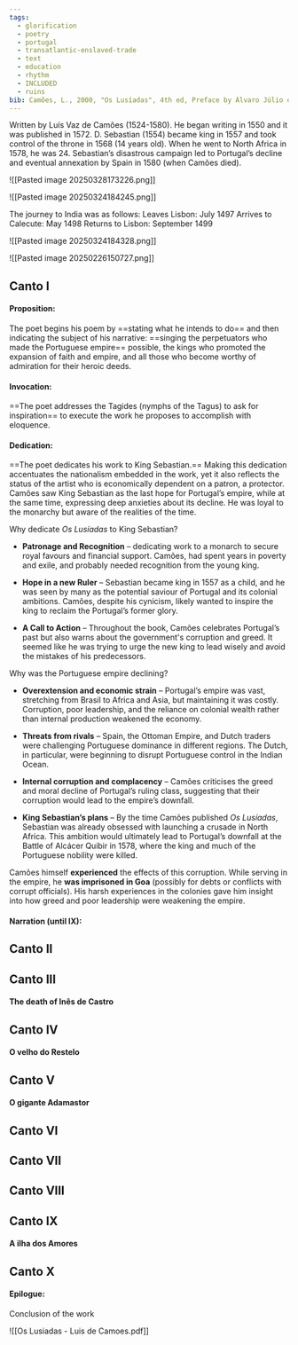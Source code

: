 ```yaml
---
tags:
  - glorification
  - poetry
  - portugal
  - transatlantic-enslaved-trade
  - text
  - education
  - rhythm
  - INCLUDED
  - ruins
bib: Camões, L., 2000, "Os Lusíadas", 4th ed, Preface by Álvaro Júlio da Costa Pimpão, Presentation by António Pinheiro de Castro, Instituto Camões, Ministério dos Negócios Estrangeiros.
---
```

Written by Luís Vaz de Camões (1524-1580). He began writing in 1550 and it was published in 1572. D. Sebastian (1554) became king in 1557 and took control of the throne in 1568 (14 years old). When he went to North Africa in 1578, he was 24. Sebastian’s disastrous campaign led to Portugal’s decline and eventual annexation by Spain in 1580 (when Camões died).

![[Pasted image 20250328173226.png]]

![[Pasted image 20250324184245.png]]

The journey to India was as follows:
Leaves Lisbon: July 1497
Arrives to Calecute: May 1498
Returns to Lisbon: September 1499

![[Pasted image 20250324184328.png]]

![[Pasted image 20250226150727.png]]

## Canto I 
#### Proposition: 
The poet begins his poem by ==stating what he intends to do== and then indicating the subject of his narrative: ==singing the perpetuators who made the Portuguese empire== possible, the kings who promoted the expansion of faith and empire, and all those who become worthy of admiration for their heroic deeds.
#### Invocation: 
==The poet addresses the Tagides (nymphs of the Tagus) to ask for inspiration== to execute the work he proposes to accomplish with eloquence.
#### Dedication:
==The poet dedicates his work to King Sebastian.== Making this dedication accentuates the nationalism embedded in the work, yet it also reflects the status of the artist who is economically dependent on a patron, a protector.
Camões saw King Sebastian as the last hope for Portugal’s empire, while at the same time, expressing deep anxieties about its decline. He was loyal to the monarchy but aware of the realities of the time.

Why dedicate _Os Lusíadas_ to King Sebastian?

- **Patronage and Recognition** – dedicating work to a monarch to secure royal favours and financial support. Camões, had spent years in poverty and exile, and probably needed recognition from the young king.

- **Hope in a new Ruler** – Sebastian became king in 1557 as a child, and he was seen by many as the potential saviour of Portugal and its colonial ambitions. Camões, despite his cynicism, likely wanted to inspire the king to reclaim the Portugal’s former glory.

- **A Call to Action** – Throughout the book, Camões celebrates Portugal’s past but also warns about the government's corruption and greed. It seemed like he was trying to urge the new king to lead wisely and avoid the mistakes of his predecessors.

Why was the Portuguese empire declining?

- **Overextension and economic strain** – Portugal’s empire was vast, stretching from Brasil to Africa and Asia, but maintaining it was costly. Corruption, poor leadership, and the reliance on colonial wealth rather than internal production weakened the economy.

- **Threats from rivals** – Spain, the Ottoman Empire, and Dutch traders were challenging Portuguese dominance in different regions. The Dutch, in particular, were beginning to disrupt Portuguese control in the Indian Ocean.

- **Internal corruption and complacency** – Camões criticises the greed and moral decline of Portugal’s ruling class, suggesting that their corruption would lead to the empire’s downfall.

- **King Sebastian’s plans** – By the time Camões published _Os Lusíadas_, Sebastian was already obsessed with launching a crusade in North Africa. This ambition would ultimately lead to Portugal’s downfall at the Battle of Alcácer Quibir in 1578, where the king and much of the Portuguese nobility were killed.

Camões himself **experienced** the effects of this corruption. While serving in the empire, he **was imprisoned in Goa** (possibly for debts or conflicts with corrupt officials). His harsh experiences in the colonies gave him insight into how greed and poor leadership were weakening the empire.

#### Narration (until IX):

## Canto II

## Canto III

#### The death of Inês de Castro

## Canto IV

#### O velho do Restelo

## Canto V

#### O gigante Adamastor

## Canto VI

## Canto VII

## Canto VIII

## Canto IX
#### A ilha dos Amores
## Canto X

#### Epilogue:
Conclusion of the work

![[Os Lusiadas - Luis de Camoes.pdf]]